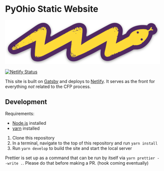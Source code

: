 # PyOhio Static Website

![PyOhio Lightning Snake](./content/assets/pyohio-lightning-snake-sticker.png)

[![Netlify Status](https://api.netlify.com/api/v1/badges/85a2eace-1a24-47a3-b6c6-739c9ca43cba/deploy-status)](https://app.netlify.com/sites/pyohio/deploys)

This site is built on [Gatsby](https://www.gatsbyjs.org/) and deploys to [Netlify](https://www.netlify.com). It serves as the front for everything _not_ related to the CFP process.

## Development

Requirements:

- [Node.js](https://nodejs.org/en/) installed
- [yarn](https://yarnpkg.com/lang/en/) installed

1. Clone this repository
2. In a terminal, navigate to the top of this repository and run `yarn install`
3. Run `yarn develop` to build the site and start the local server

Prettier is set up as a command that can be run by itself via `yarn prettier --write .`. Please do that before making a PR. (hook coming eventually)
